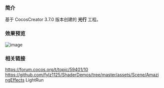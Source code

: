 ### 简介
基于 CocosCreator 3.7.0 版本创建的 **光行** 工程。

### 效果预览
![image](../../../gif/202207/2022070403.gif)

### 相关链接
https://forum.cocos.org/t/topic/59401/10        
https://github.com/fylz1125/ShaderDemos/tree/master/assets/Scene/AmazingEffects LightRun